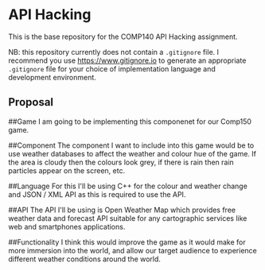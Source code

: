 # API Hacking
This is the base repository for the COMP140 API Hacking assignment.

NB: this repository currently does not contain a `.gitignore` file. I recommend you use https://www.gitignore.io to generate an appropriate `.gitignore` file for your choice of implementation language and development environment.

## Proposal
##Game
I am going to be implementing this componenet for our Comp150 game.

##Component
The component I want to include into this game would be to use weather databases to affect the weather and colour hue of the game. If the area is cloudy then the colours look grey, if there is rain then rain particles appear on the screen, etc.

##Language
For this I'll be using C++ for the colour and weather change and JSON / XML API as this is required to use the API.

##API
The API I'll be using is Open Weather Map which provides free weather data and forecast API suitable for any cartographic services like web and smartphones applications.

##Functionality
I think this would improve the game as it would make for more immersion into the world, and allow our target audience to experience different weather conditions around the world.

